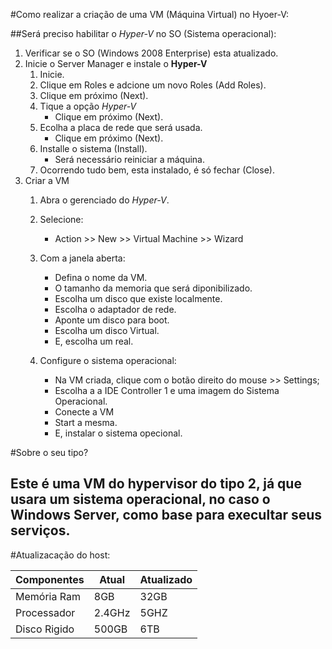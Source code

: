#Como realizar a criação de uma VM (Máquina Virtual) no Hyoer-V:

##Será preciso habilitar o *Hyper-V* no SO (Sistema operacional):

1. Verificar se o SO (Windows 2008 Enterprise) esta atualizado. 
2. Inicie o Server Manager e instale o **Hyper-V**
   1. Inicie.
   2. Clique em Roles e adcione um novo Roles (Add Roles).
   3. Clique em próximo (Next).
   4. Tique a opção *Hyper-V*
      * Clique em próximo (Next).
   5. Ecolha a placa de rede que será usada.
      * Clique em próximo (Next).
   6. Installe o sistema (Install).
      * Será necessário reiniciar a máquina.
   7. Ocorrendo tudo bem, esta instalado, é só fechar (Close).
3. Criar a VM
   1. Abra o gerenciado do *Hyper-V*.
   2. Selecione:
      * Action >> New >> Virtual Machine >> Wizard
   3. Com a janela aberta:
      * Defina o nome da VM.
      * O tamanho da memoria que será diponibilizado.
      * Escolha um disco que existe localmente.
      * Escolha o adaptador de rede.
      * Aponte um disco para boot.
      * Escolha um disco Virtual.
      * E, escolha um real.
      
   4. Configure o sistema operacional:
      * Na VM criada, clique com o botão direito do mouse >> Settings;
      * Escolha a a IDE Controller 1 e uma imagem do Sistema Operacional.
      * Conecte a VM
      * Start a mesma.
      * E, instalar o sistema opecional.
   
#Sobre o seu tipo?

## Este é uma VM do hypervisor do tipo 2, já que usara um sistema operacional, no caso o Windows Server, como base para execultar seus serviços.

#Atualizacação do host:

| Componentes         | Atual                   | Atualizado              |
|---------------------|-------------------------|-------------------------|
| Memória Ram         | 8GB                     | 32GB                    |
| Processador         | 2.4GHz                  | 5GHZ                    |
| Disco Rigido        | 500GB                   | 6TB                     |

